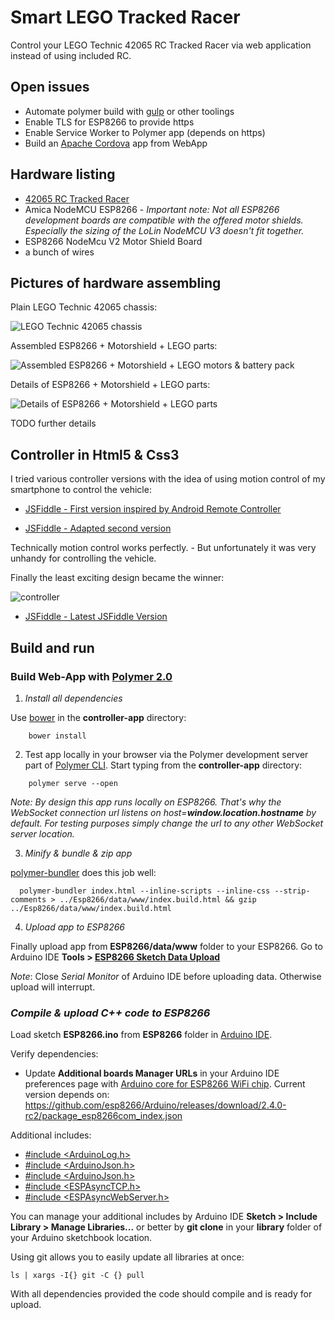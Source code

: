 # Smart LEGO Tracked Racer

Control your LEGO Technic 42065 RC Tracked Racer via web application instead of using included RC.

## Open issues

* Automate polymer build with [gulp](https://gulpjs.com/) or other toolings
* Enable TLS for ESP8266 to provide https
* Enable Service Worker to Polymer app (depends on https)
* Build an [Apache Cordova](https://cordova.apache.org/) app from WebApp

## Hardware listing

* [42065 RC Tracked Racer](https://www.lego.com/en-us/technic/products/rc-tracked-racer-42065)
* Amica NodeMCU ESP8266 - *Important note: Not all ESP8266 development boards are compatible with the offered motor shields. Especially the sizing of the LoLin NodeMCU V3 doesn't fit together.*
* ESP8266 NodeMcu V2 Motor Shield Board
* a bunch of wires

## Pictures of hardware assembling

Plain LEGO Technic 42065 chassis:

![LEGO Technic 42065 chassis](https://user-images.githubusercontent.com/16960855/31990202-b3c58120-b974-11e7-9a83-be3f9cbbaa06.jpg)

Assembled ESP8266 + Motorshield + LEGO parts:

![Assembled ESP8266 + Motorshield + LEGO motors & battery pack](https://user-images.githubusercontent.com/16960855/31990417-5f07fff4-b975-11e7-85a2-bf42f36d5443.jpg)

Details of ESP8266 + Motorshield + LEGO parts:

![Details of ESP8266 + Motorshield + LEGO parts](https://user-images.githubusercontent.com/16960855/31990570-c7881758-b975-11e7-878a-a9024992d66d.jpg)

TODO further details

## Controller in Html5 & Css3

I tried various controller versions with the idea of using motion control of my smartphone to control the vehicle:

   * [JSFiddle - First version inspired by Android Remote Controller](https://jsfiddle.net/hunsalz/eg8L16uk/)

   * [JSFiddle - Adapted second version](https://jsfiddle.net/hunsalz/xh6ny11p/)

Technically motion control works perfectly. - But unfortunately it was very unhandy for controlling the vehicle.

Finally the least exciting design became the winner:

![controller](https://user-images.githubusercontent.com/16960855/30988069-68acddb8-a499-11e7-84b7-44836a44ae3a.png)

   * [JSFiddle - Latest JSFiddle Version](https://jsfiddle.net/hunsalz/1tgfpvgL/)

## Build and run

### Build Web-App with [Polymer 2.0](https://www.polymer-project.org/2.0/)

1. *Install all dependencies*

Use [bower](https://bower.io/) in the __controller-app__ directory:

```
    bower install
```

2. Test app locally in your browser via the Polymer development server part of [Polymer CLI](https://www.npmjs.com/package/polymer-cli). Start typing from the __controller-app__ directory:

```
    polymer serve --open
```

_Note: By design this app runs locally on ESP8266. That's why the WebSocket connection url listens on host=**window.location.hostname** by default. For testing purposes simply change the url to any other WebSocket server location._

3. *Minify & bundle & zip app*

[polymer-bundler](https://github.com/Polymer/polymer-bundler) does this job well:

```
  polymer-bundler index.html --inline-scripts --inline-css --strip-comments > ../Esp8266/data/www/index.build.html && gzip ../Esp8266/data/www/index.build.html
```
4. *Upload app to ESP8266*

Finally upload app from __ESP8266/data/www__ folder to your ESP8266. Go to Arduino IDE __Tools > [ESP8266 Sketch Data Upload](https://github.com/esp8266/arduino-esp8266fs-plugin)__

*Note*: Close _Serial Monitor_ of Arduino IDE before uploading data. Otherwise upload will interrupt.

### *Compile & upload C++ code to ESP8266*

Load sketch __ESP8266.ino__ from __ESP8266__ folder in [Arduino IDE](https://www.arduino.cc/en/main/software).

Verify dependencies:

* Update __Additional boards Manager URLs__ in your Arduino IDE preferences page with [Arduino core for ESP8266 WiFi chip](https://github.com/esp8266/Arduino). Current version depends on: https://github.com/esp8266/Arduino/releases/download/2.4.0-rc2/package_esp8266com_index.json

Additional includes:

* [#include <ArduinoLog.h>](https://github.com/thijse/Arduino-Log)
* [#include <ArduinoJson.h>](https://github.com/bblanchon/ArduinoJson)
* [#include <ArduinoJson.h>](https://github.com/bblanchon/ArduinoJson)
* [#include <ESPAsyncTCP.h>](https://github.com/me-no-dev/ESPAsyncTCP/blob/master/src/ESPAsyncTCP.h)
* [#include <ESPAsyncWebServer.h>](https://github.com/me-no-dev/ESPAsyncWebServer/blob/master/src/ESPAsyncWebServer.h)

You can manage your additional includes by Arduino IDE __Sketch > Include Library > Manage Libraries...__ or better by __git clone__ in your __library__ folder of your Arduino sketchbook location.

Using git allows you to easily update all libraries at once:

```
ls | xargs -I{} git -C {} pull
```

With all dependencies provided the code should compile and is ready for upload.
